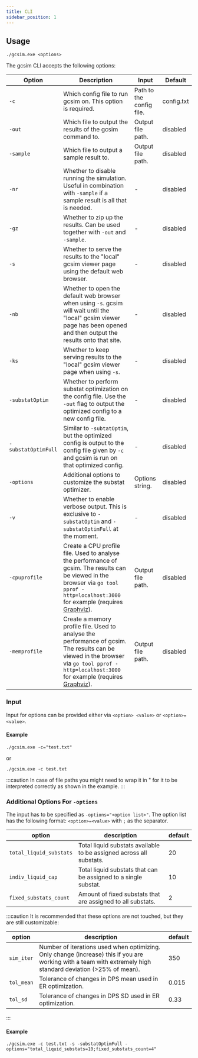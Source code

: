 ```yaml
---
title: CLI
sidebar_position: 1
---
```


## Usage

```
./gcsim.exe <options>
```

The gcsim CLI accepts the following options:

| Option | Description | Input | Default | 
| --- | --- | --- | --- |
| `-c` | Which config file to run gcsim on. This option is required. | Path to the config file. | config.txt | 
| `-out` | Which file to output the results of the gcsim command to. | Output file path. | disabled |
| `-sample` | Which file to output a sample result to. | Output file path. | disabled |
| `-nr` | Whether to disable running the simulation. Useful in combination with `-sample` if a sample result is all that is needed. | - | disabled |
| `-gz` | Whether to zip up the results. Can be used together with `-out` and `-sample`. | - | disabled |
| `-s` | Whether to serve the results to the "local" gcsim viewer page using the default web browser. | - | disabled |
| `-nb` | Whether to open the default web browser when using `-s`. gcsim will wait until the "local" gcsim viewer page has been opened and then output the results onto that site. | - | disabled | 
| `-ks` | Whether to keep serving results to the "local" gcsim viewer page when using `-s`. | - | disabled | 
| `-substatOptim` | Whether to perform substat optimization on the config file. Use the `-out` flag to output the optimized config to a new config file. | - | disabled | 
| `-substatOptimFull` | Similar to `-subtatOptim`, but the optimized config is output to the config file given by `-c` and gcsim is run on that optimized config. | - | disabled |
| `-options` | Additional options to customize the substat optimizer. | Options string. | disabled |
| `-v` | Whether to enable verbose output. This is exclusive to `-substatOptim` and `-substatOptimFull` at the moment. | - | disabled |
| `-cpuprofile` | Create a CPU profile file. Used to analyse the performance of gcsim. The results can be viewed in the browser via `go tool pprof -http=localhost:3000` for example (requires [Graphviz](https://graphviz.org/)). | Output file path. | disabled |
| `-memprofile` | Create a memory profile file. Used to analyse the performance of gcsim. The results can be viewed in the browser via `go tool pprof -http=localhost:3000` for example (requires [Graphviz](https://graphviz.org/)). | Output file path. | disabled | 

### Input

Input for options can be provided either via `<option> <value>` or `<option>=<value>`.

#### Example

```
./gcsim.exe -c="test.txt"
```

or

```
./gcsim.exe -c test.txt
```

:::caution
In case of file paths you might need to wrap it in " for it to be interpreted correctly as shown in the example.
:::

### Additional Options For `-options`

The input has to be specified as `-options="<option list>"`. 
The option list has the following format: `<option>=<value>` with `;` as the separator.

| option | description | default |
| --- | --- | --- |
| `total_liquid_substats` | Total liquid substats available to be assigned across all substats. | 20 |
| `indiv_liquid_cap` | Total liquid substats that can be assigned to a single substat. | 10 |  
| `fixed_substats_count` | Amount of fixed substats that are assigned to all substats. | 2 |

:::caution
It is recommended that these options are not touched, but they are still customizable:

| option | description | default |
| --- | --- | --- |
| `sim_iter` | Number of iterations used when optimizing. Only change (increase) this if you are working with a team with extremely high standard deviation (>25% of mean). | 350 | 
| `tol_mean` | Tolerance of changes in DPS mean used in ER optimization. | 0.015 |
| `tol_sd` | Tolerance of changes in DPS SD used in ER optimization. | 0.33 |
:::

#### Example

```
./gcsim.exe -c test.txt -s -substatOptimFull -options="total_liquid_substats=10;fixed_substats_count=4"
```
